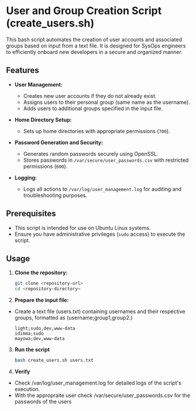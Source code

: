 # User and Group Creation Script (create_users.sh)

This bash script automates the creation of user accounts and associated groups based on input from a text file. It is designed for SysOps engineers to efficiently onboard new developers in a secure and organized manner.

## Features

- **User Management:**
  - Creates new user accounts if they do not already exist.
  - Assigns users to their personal group (same name as the username).
  - Adds users to additional groups specified in the input file.

- **Home Directory Setup:**
  - Sets up home directories with appropriate permissions (`700`).

- **Password Generation and Security:**
  - Generates random passwords securely using OpenSSL.
  - Stores passwords in `/var/secure/user_passwords.csv` with restricted permissions (`600`).

- **Logging:**
  - Logs all actions to `/var/log/user_management.log` for auditing and troubleshooting purposes.

## Prerequisites

- This script is intended for use on Ubuntu Linux systems.
- Ensure you have administrative privileges (`sudo` access) to execute the script.

## Usage

1. **Clone the repository:**

   ```bash
   git clone <repository-url>
   cd <repository-directory>


2. **Prepare the input file:**

- Create a text file (users.txt) containing usernames and their respective groups, formatted as (username;group1,group2.)

    ```
    light;sudo,dev,www-data
    idimma;sudo
    mayowa;dev,www-data

3. **Run the script**

    ```bash
    bash create_users.sh users.txt

4. **Verify**

- Check /var/log/user_management.log for detailed logs of the script's execution.
- With the appropraite user check /var/secure/user_passwords.csv for the passwords of the users